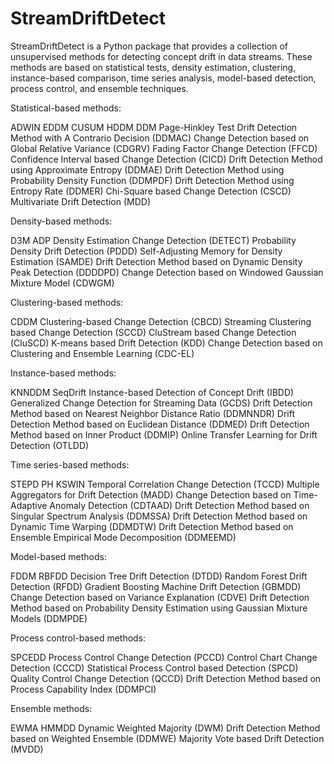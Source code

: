 # StreamDriftDetect

StreamDriftDetect is a Python package that provides a collection of unsupervised methods for detecting concept drift in data streams. These methods are based on statistical tests, density estimation, clustering, instance-based comparison, time series analysis, model-based detection, process control, and ensemble techniques.

Statistical-based methods:

ADWIN
EDDM
CUSUM
HDDM
DDM
Page-Hinkley Test
Drift Detection Method with A Contrario Decision (DDMAC)
Change Detection based on Global Relative Variance (CDGRV)
Fading Factor Change Detection (FFCD)
Confidence Interval based Change Detection (CICD)
Drift Detection Method using Approximate Entropy (DDMAE)
Drift Detection Method using Probability Density Function (DDMPDF)
Drift Detection Method using Entropy Rate (DDMER)
Chi-Square based Change Detection (CSCD)
Multivariate Drift Detection (MDD)

Density-based methods:

D3M
ADP
Density Estimation Change Detection (DETECT)
Probability Density Drift Detection (PDDD)
Self-Adjusting Memory for Density Estimation (SAMDE)
Drift Detection Method based on Dynamic Density Peak Detection (DDDDPD)
Change Detection based on Windowed Gaussian Mixture Model (CDWGM)

Clustering-based methods:

CDDM
Clustering-based Change Detection (CBCD)
Streaming Clustering based Change Detection (SCCD)
CluStream based Change Detection (CluSCD)
K-means based Drift Detection (KDD)
Change Detection based on Clustering and Ensemble Learning (CDC-EL)

Instance-based methods:

KNNDDM
SeqDrift
Instance-based Detection of Concept Drift (IBDD)
Generalized Change Detection for Streaming Data (GCDS)
Drift Detection Method based on Nearest Neighbor Distance Ratio (DDMNNDR)
Drift Detection Method based on Euclidean Distance (DDMED)
Drift Detection Method based on Inner Product (DDMIP)
Online Transfer Learning for Drift Detection (OTLDD)

Time series-based methods:

STEPD
PH
KSWIN
Temporal Correlation Change Detection (TCCD)
Multiple Aggregators for Drift Detection (MADD)
Change Detection based on Time-Adaptive Anomaly Detection (CDTAAD)
Drift Detection Method based on Singular Spectrum Analysis (DDMSSA)
Drift Detection Method based on Dynamic Time Warping (DDMDTW)
Drift Detection Method based on Ensemble Empirical Mode Decomposition (DDMEEMD)

Model-based methods:

FDDM
RBFDD
Decision Tree Drift Detection (DTDD)
Random Forest Drift Detection (RFDD)
Gradient Boosting Machine Drift Detection (GBMDD)
Change Detection based on Variance Explanation (CDVE)
Drift Detection Method based on Probability Density Estimation using Gaussian Mixture Models (DDMPDE)

Process control-based methods:

SPCEDD
Process Control Change Detection (PCCD)
Control Chart Change Detection (CCCD)
Statistical Process Control based Detection (SPCD)
Quality Control Change Detection (QCCD)
Drift Detection Method based on Process Capability Index (DDMPCI)

Ensemble methods:

EWMA
HMMDD
Dynamic Weighted Majority (DWM)
Drift Detection Method based on Weighted Ensemble (DDMWE)
Majority Vote based Drift Detection (MVDD)